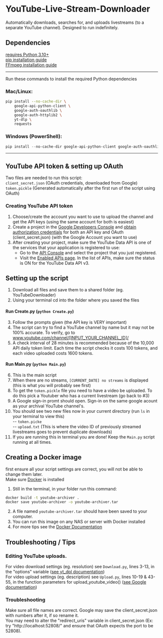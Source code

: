 # YouTube-Live-Stream-Downloader
Automatically downloads, searches for, and uploads livestreams (to a separate YouTube channel). Designed to run indefinitely.
## Dependencies
[requires Python 3.10+](https://wiki.python.org/moin/BeginnersGuide/Download)  
[pip installation guide](https://pip.pypa.io/en/stable/installation/)  
[FFmpeg installation guide](https://ffmpeg.org/download.html)  
___
Run these commands to install the required Python dependencies
### Mac/Linux:
```bash
pip install --no-cache-dir \
    google-api-python-client \
    google-auth-oauthlib \
    google-auth-httplib2 \
    yt-dlp \
    requests
```
### Windows (PowerShell):
```powershell 
pip install --no-cache-dir google-api-python-client google-auth-oauthlib google-auth-httplib2 yt-dlp requests
```
___
## YouTube API token & setting up OAuth
Two files are needed to run this script:  
`client_secret.json` (OAuth credentials, downloaded from Google)  
`token.pickle` (Generated automatically after the first run of the script using OAuth)
### Creating YouTube API token
1. Choose/create the account you want to use to upload the channel and get the API keys (using the same account for both is easiest)
2. Create a project in the [Google Developers Console](https://console.cloud.google.com/apis/dashboard) and [obtain authorization credentials](https://developers.google.com/youtube/registering_an_application) for both an API key and OAuth (client_secret.json) (with the Google Account you want to use)
3. After creating your project, make sure the YouTube Data API is one of the services that your application is registered to use:  
    - Go to the [API Console](https://console.cloud.google.com/) and select the project that you just registered.  
    - Visit the [Enabled APIs page](https://console.cloud.google.com/apis/enabled). In the list of APIs, make sure the status is ON for the YouTube Data API v3.
## Setting up the script
1. Download all files and save them to a shared folder (eg. YouTubeDownloader)
2. Using your terminal cd into the folder where you saved the files
#### Run Create.py (`python Create.py`)
3. Follow the prompts given (the API key is VERY important)
4. The script can try to find a YouTube channel by name but it may not be 100% accurate. To verify, go to www.youtube.com/channel/[INPUT_YOUR_CHANNEL_ID]/
5. A check interval of 28 minutes is recommended because of the 10,000 API daily token limit. Each time the script checks it costs 100 tokens, and each video uploaded costs 1600 tokens.
#### Run Main.py (`python Main.py`)
6. This is the main script
7. When there are no streams, `[CURRENT_DATE] no streams` is displayed (this is what you will probably see first)
8. To get the `token.pickle` file you need to have a video be uploaded. To do this pick a Youtuber who has a current livestream (go back to #3)
9. A Google sign-in promt should open. Sign-in on the same google acount as your archival YouTube channel's.
10. You should see two new files now in your current directory (run `ls` in your terminal to view this)  
    -- `token.picke`  
    -- `upload.txt` (This is where the video ID of previously streamed livestreams goes to prevent duplicate downloads)  
11. If you are running this in terminal you are done! Keep the `Main.py` script running at all times.
## Creating a Docker image
first ensure all your script settings are correct, you will not be able to change them later.  
Make sure [Docker](https://docs.docker.com/desktop/) is installed 
1. Still in the terminal, in your folder run this command:
```bash
docker build -t youtube-archiver .
docker save youtube-archiver -o youtube-archiver.tar    
   ```
2. A file named `youtube-archiver.tar` should have been saved to your computer.
3. You can run this image on any NAS or server with Docker installed
4. For more tips see the [Docker Documentation](https://docs.docker.com/)
## Troubleshooting / Tips
### Editing YouTube uploads.
For video download settings (eg. resolution) see `Download.py`, lines 3-13, in the "options" variable ([see yt_dpl documentation](https://github.com/yt-dlp/yt-dlp?tab=readme-ov-file#usage-and-options))  
For video upload settings (eg. description) see `Upload.py`, lines 10-19 & 43-55, in the function parameters for upload_youtube_video() ([see Google documentation](https://developers.google.com/youtube/v3/docs/videos/insert))
### Troubleshooting
Make sure all file names are correct. Google may save the client_secret.json with numbers after it, if so rename it.  
You may need to alter the "redirect_uris" variable in client_secret.json (Ex: try "http://localhost:52808/" and ensure that OAuth expects the port to be 52808). 
